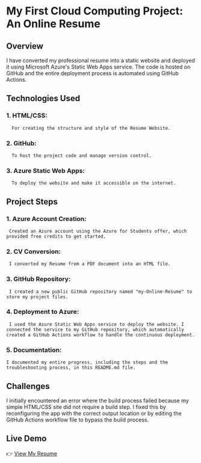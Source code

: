 # My First Cloud Computing Project: An Online Resume  

## Overview  
I have converted my professional resume into a static website and deployed it using Microsoft Azure's Static Web Apps service. The code is hosted on GitHub and the entire deployment process is automated using GitHub Actions.  

## Technologies Used
 ### 1. HTML/CSS:
      For creating the structure and style of the Resume Website.
 ### 2. GitHub:
      To host the project code and manage version control.
 ### 3. Azure Static Web Apps:
      To deploy the website and make it accessible on the internet.

## Project Steps
 ### 1. Azure Account Creation:
     Created an Azure account using the Azure for Students offer, which provided free credits to get started.

 ### 2. CV Conversion:
     I converted my Resume from a PDF document into an HTML file.

 ### 3. GitHub Repository:
     I created a new public GitHub repository named "my-Online-Resume" to store my project files.

 ### 4. Deployment to Azure:
     I used the Azure Static Web Apps service to deploy the website. I connected the service to my GitHub repository, which automatically created a GitHub Actions workflow to handle the continuous deployment.

 ### 5. Documentation:
    I documented my entire progress, including the steps and the troubleshooting process, in this README.md file.

## Challenges 
I initially encountered an error where the build process failed because my simple HTML/CSS site did not require a build step. I fixed this by reconfiguring the app with the correct output location or by editing the GitHub Actions workflow file to bypass the build process.

## Live Demo  
👉 [View My Resume](https://ashy-smoke-09a665f00.1.azurestaticapps.net)  
